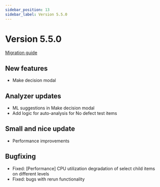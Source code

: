 ```yaml
---
sidebar_position: 13
sidebar_label: Version 5.5.0
---
```


# Version 5.5.0

[Migration guide](https://github.com/reportportal/reportportal/wiki/Migration-to-ReportPortal-v.5.5)

## New features
- Make decision modal

## Analyzer updates
- ML suggestions in Make decision modal
- Add logic for auto-analysis for No defect test items

## Small and nice update
- Performance improvements

## Bugfixing
- Fixed: [Performance] CPU utilization degradation of select child items on different levels
- Fixed: bugs with rerun functionality

